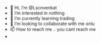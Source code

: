 - 👋 Hi, I’m @Lscnvenkat
- 👀 I’m interested in nothing 
- 🌱 I’m currently learning trading 
- 💞️ I’m looking to collaborate with me onlu 
- 📫 How to reach me .. you cant reach me
- 
<!---
Lscnvenkat/Lscnvenkat is a ✨ special ✨ repository because its `README.md` (this file) appears on your GitHub profile.
You can click the Preview link to take a look at your changes.
--->

